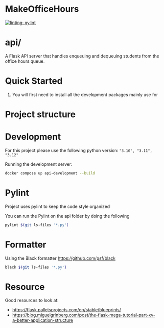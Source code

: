 # MakeOfficeHours

[![linting: pylint](https://img.shields.io/badge/linting-pylint-yellowgreen)](https://github.com/pylint-dev/pylint)

# api/
A Flask API server that handles enqueuing and dequeuing students from the office hours queue.

# Quick Started
1. You will first need to install all the development packages mainly use for 

# Project structure
[//]: # (TODO: Going to do a markdown of a file structure here so that you can see the project structure)

# Development
For this project please use the following python version:
`"3.10", "3.11", "3.12"`


Running the development server:
```bash
docker compose up api-development --build
```


# Pylint
Project uses pylint to keep the code style organized

You can run the Pylint on the api folder by doing the following

```bash
pylint $(git ls-files '*.py')
```

# Formatter
Using the Black formatter https://github.com/psf/black
```bash
black $(git ls-files '*.py') 
```


# Resource
Good resources to look at:
- https://flask.palletsprojects.com/en/stable/blueprints/
- https://blog.miguelgrinberg.com/post/the-flask-mega-tutorial-part-xv-a-better-application-structure